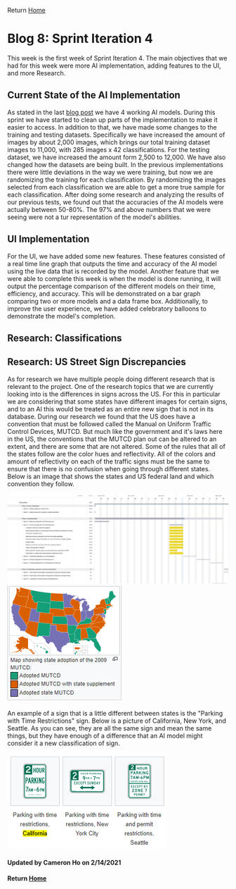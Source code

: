 Return [Home](index.md)

# Blog 8: Sprint Iteration 4

This week is the first week of Sprint Iteration 4. The main objectives that we had for this week were more AI implementation, adding features to the UI, and more Research.

## Current State of the AI Implementation

As stated in the last [blog post](blog7.md) we have 4 working AI models. During this sprint we have started to clean up parts of the implementation to make it easier to access.
In addition to that, we have made some changes to the training and testing datasets. Specifically we have increased the amount of images by about 2,000 images, which brings our total training dataset images to 11,000, with 285 images x 42 classifications.
For the testing dataset, we have increased the amount form 2,500 to 12,000.
We have also changed how the datasets are being built. In the previous implementations there were little deviations in the way we were training, but now we are randomizing the training for each classification.
By randomizing the images selected from each classification we are able to get a more true sample for each classification.
After doing some research and analyzing the results of our previous tests, we found out that the accuracies of the AI models were actually between 50-80%. The 97% and above numbers that we were seeing were not a tur representation of the model's abilities.

## UI Implementation

For the UI, we have added some new features. These features consisted of a real time line graph that outputs the time and accuracy of the AI model using the live data that is recorded by the model.
Another feature that we were able to complete this week is when the model is done running, it will output the percentage comparison of the different models on their time, efficiency, and accuracy.
This will be demonstrated on a bar graph comparing two or more models and a data frame box. Additionally, to improve the user experience, we have added celebratory balloons to demonstrate the model's completion.

## Research: Classifications



## Research: US Street Sign Discrepancies

As for research we have multiple people doing different research that is relevant to the project. One of the research topics that we are currently looking into is the differences in signs across the US.
For this in particular we are considering that some states have different images for certain signs, and to an AI this would be treated as an entire new sign that is not in its database.
During our research we found that the US does have a convention that must be followed called the Manual on Uniform Traffic Control Devices, MUTCD. But much like the government and it's laws here in the US,
the conventions that the MUTCD plan out can be altered to an extent, and there are some that are not altered.
Some of the rules that all of the states follow are the color hues and reflectivity. All of the colors and amount of reflectivity on each of the traffic signs must be the same to ensure that there is no confusion when going through different states.
Below is an image that shows the states and US federal land and which convention they follow.

![Image of MUTCD](https://raw.githubusercontent.com/egr-401-402-capstone-2020-21/ItsClassified-Blog/main/images/blog7/burndownChart.png)![Image of Burndown Chart](https://raw.githubusercontent.com/egr-401-402-capstone-2020-21/ItsClassified-Blog/main/images/blog8/UMTCDimage.png)

An example of a sign that is a little different between states is the "Parking with Time Restrictions" sign. Below is a picture of California, New York, and Seattle.
As you can see, they are all the same sign and mean the same things, but they have enough of a difference that an AI model might consider it a new classification of sign.

![Image of Different Signs](https://raw.githubusercontent.com/egr-401-402-capstone-2020-21/ItsClassified-Blog/main/images/blog8/differences.png)

#### Updated by Cameron Ho on 2/14/2021
#### Return [Home](index.md)
